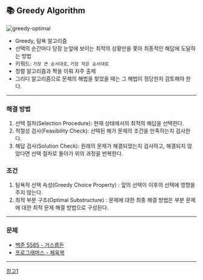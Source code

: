 ## 📚 Greedy Algorithm
![greedy-optimal](https://github.com/hufs71/code-study/assets/115367115/fb859a05-00bc-4be6-be9d-610f4aabffee)

* Greedy, 탐욕 알고리즘
* 선택의 순간마다 당장 눈앞에 보이는 최적의 상황만을 쫓아 최종적인 해답에 도달하는 방법
* 키워드: `가장 큰 순서대로`, `가장 작은 순서대로`
* 정렬 알고리즘과 짝을 이뤄 자주 출제
* 그리디 알고리즘으로 문제의 해법을 찾았을 때는 그 해법이 정당한지 검토해야 한다.
---
### 해결 방법
1. 선택 절차(Selection Procedure): 현재 상태에서의 최적의 해답을 선택한다.
2. 적절성 검사(Feasibility Check): 선택된 해가 문제의 조건을 만족하는지 검사한다.
3. 해답 검사(Solution Check): 원래의 문제가 해결되었는지 검사하고, 해결되지 않았다면 선택 절차로 돌아가 위의 과정을 반복한다.

### 조건
1. 탐욕적 선택 속성(Greedy Choice Property) : 앞의 선택이 이후의 선택에 영향을 주지 않는다.
2. 최적 부분 구조(Optimal Substructure) : 문제에 대한 최종 해결 방법은 부분 문제에 대한 최적 문제 해결 방법으로 구성된다.
---
### 문제 
* [백준 5585 - 거스름돈](https://github.com/hufs71/code-study/blob/master/python/01%20Greedy%20Algorithm/greedy_5585.py)
* [프로그래머스 - 체육복](https://github.com/hufs71/code-study/blob/master/python/01%20Greedy%20Algorithm/%EC%B2%B4%EC%9C%A1%EB%B3%B5.py)
---
[참고1](https://hanamon.kr/%EC%95%8C%EA%B3%A0%EB%A6%AC%EC%A6%98-%ED%83%90%EC%9A%95%EC%95%8C%EA%B3%A0%EB%A6%AC%EC%A6%98-greedy-algorithm/)
